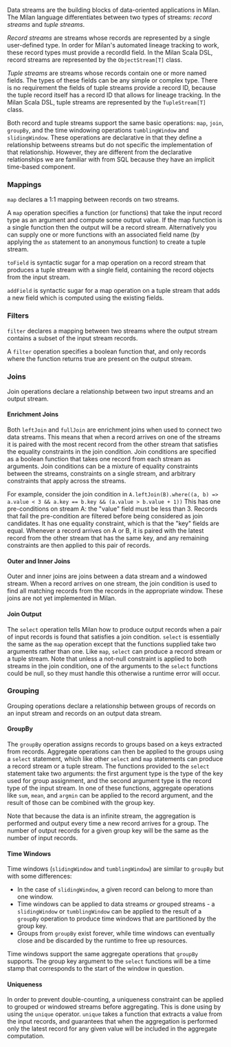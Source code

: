 Data streams are the building blocks of data-oriented applications in Milan.
The Milan language differentiates between two types of streams: *record streams* and *tuple streams*.

*Record streams* are streams whose records are represented by a single user-defined type.
In order for Milan's automated lineage tracking to work, these record types must provide a recordId field.
In the Milan Scala DSL, record streams are represented by the `ObjectStream[T]` class.

*Tuple streams* are streams whose records contain one or more named fields.
The types of these fields can be any simple or complex type.
There is no requirement the fields of tuple streams provide a record ID, because the tuple record itself has a record ID that allows for lineage tracking.
In the Milan Scala DSL, tuple streams are represented by the `TupleStream[T]` class.

Both record and tuple streams support the same basic operations: `map`, `join`, `groupBy`, and the time windowing operations `tumblingWindow` and `slidingWindow`.
These operations are declarative in that they define a relationship betweens streams but do not specific the implementation of that relationship.
However, they are different from the declarative relationships we are familiar with from SQL because they have an implicit time-based component.

### Mappings ###
`map` declares a 1:1 mapping between records on two streams.

A `map` operation specifies a function (or functions) that take the input record type as an argument and compute some output value.
If the map function is a single function then the output will be a record stream.
Alternatively you can supply one or more functions with an associated field name (by applying the `as` statement to an anonymous function) to create a tuple stream.

`toField` is syntactic sugar for a map operation on a record stream that produces a tuple stream with a single field, containing the record objects from the input stream.

`addField` is syntactic sugar for a map operation on a tuple stream that adds a new field which is computed using the existing fields.

### Filters ###
`filter` declares a mapping between two streams where the output stream contains a subset of the input stream records.

A `filter` operation specifies a boolean function that, and only records where the function returns true are present on the output stream.

### Joins ###
Join operations declare a relationship between two input streams and an output stream.

#### Enrichment Joins ####
Both `leftJoin` and `fullJoin` are enrichment joins when used to connect two data streams.
This means that when a record arrives on one of the streams it is paired with the most recent record from the other stream that satisfies the equality constraints in the join condition.
Join conditions are specified as a boolean function that takes one record from each stream as arguments.
Join conditions can be a mixture of equality constraints between the streams, constraints on a single stream, and arbitrary constraints that apply across the streams.

For example, consider the join condition in `A.leftJoin(B).where((a, b) => a.value < 3 && a.key == b.key && (a.value > b.value + 1))`
This has one pre-conditions on stream A: the "value" field must be less than 3.
Records that fail the pre-condition are filtered before being considered as join candidates. 
It has one equality constraint, which is that the "key" fields are equal.
Whenever a record arrives on A or B, it is paired with the latest record from the other stream that has the same key, and any remaining constraints are then applied to this pair of records.

#### Outer and Inner Joins ####
Outer and inner joins are joins between a data stream and a windowed stream.
When a record arrives on one stream, the join condition is used to find all matching records from the records in the appropriate window.
These joins are not yet implemented in Milan.

#### Join Output ####
The `select` operation tells Milan how to produce output records when a pair of input records is found that satisfies a join condition. 
`select` is essentially the same as the `map` operation except that the functions supplied take two arguments rather than one.
Like `map`, `select` can produce a record stream or a tuple stream.
Note that unless a not-null constraint is applied to both streams in the join condition, one of the arguments to the `select` functions could be null, so they must handle this otherwise a runtime error will occur.

### Grouping ###
Grouping operations declare a relationship between groups of records on an input stream and records on an output data stream.

#### GroupBy ####
The `groupBy` operation assigns records to groups based on a keys extracted from records.
Aggregate operations can then be applied to the groups using a `select` statement, which like other `select` and `map` statements
can produce a record stream or a tuple stream.
The functions provided to the `select` statement take two arguments:
the first argument type is the type of the key used for group assignment, and the second argument type is the record type of the input stream.
In one of these functions, aggregate operations like `sum`, `mean`, and `argmin` can be applied to the record argument, and the result of those can be combined with the group key.

Note that because the data is an infinite stream, the aggregation is performed and output every time a new record arrives for a group.
The number of output records for a given group key will be the same as the number of input records.

#### Time Windows ####
Time windows (`slidingWindow` and `tumblingWindow`) are similar to `groupBy` but with some differences:
* In the case of `slidingWindow`, a given record can belong to more than one window.
* Time windows can be applied to data streams *or* grouped streams - a `slidingWindow` or
`tumblingWindow` can be applied to the result of a `groupBy` operation to produce time windows that are partitioned by the group key.
* Groups from `groupBy` exist forever, while time windows can eventually close and be discarded by the runtime to free up resources.

Time windows support the same aggregate operations that `groupBy` supports.
The group key argument to the `select` functions will be a time stamp that corresponds to the start of the window in question.

#### Uniqueness ####
In order to prevent double-counting, a uniqueness constraint can be applied to grouped or windowed streams before aggregating.
This is done using by using the `unique` operator.
`unique` takes a function that extracts a value from the input records, and guarantees that when the aggregation is performed
only the latest record for any given value will be included in the aggregate computation.
